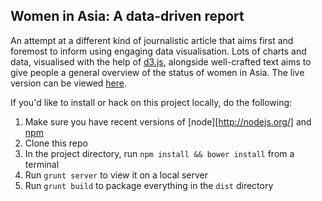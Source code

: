 ## Women in Asia: A data-driven report

An attempt at a different kind of journalistic article that aims first and foremost to inform using engaging data visualisation. Lots of charts and data, visualised with the help of [d3.js](http://d3js.org/), alongside well-crafted text aims to give people a general overview of the status of women in Asia. The live version can be viewed [here](http://womeninasia.theoldbeggar.com).

If you'd like to install or hack on this project locally, do the following:

1. Make sure you have recent versions of [node][http://nodejs.org/] and [npm](https://npmjs.org/)
2. Clone this repo
3. In the project directory, run `npm install && bower install` from a terminal
4. Run `grunt server` to view it on a local server
5. Run `grunt build` to package everything in the `dist` directory